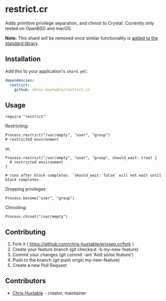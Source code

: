 # restrict.cr

Adds primitive privilege separation, and chroot to Crystal.
Currently only tested on OpenBSD and macOS.

**Note:** This shard will be removed once similar functionality is [added to the standard library](https://github.com/crystal-lang/crystal/pull/5627).

## Installation

Add this to your application's `shard.yml`:

```yaml
dependencies:
  restrict:
    github: chris-huxtable/restrict.cr
```

## Usage

```crystal
require "restrict"
```

Restricting:
``` crystal
Process.restrict("/var/empty", "user", "group")
# restricted environment
```
or,
``` crystal
Process.restrict("/var/empty", "user", "group", should_wait: true) {
  # restricted environment
}

# runs after block completes. `should_wait: false` will not wait until block completes.
```

Dropping privileges:
``` crystal
Process.become("user", "group")
```

Chrooting:
``` crystal
Process.chroot("/var/empty")
```

## Contributing

1. Fork it ( https://github.com/chris-huxtable/privsep.cr/fork )
2. Create your feature branch (git checkout -b my-new-feature)
3. Commit your changes (git commit -am 'Add some feature')
4. Push to the branch (git push origin my-new-feature)
5. Create a new Pull Request

## Contributors

- [Chris Huxtable](https://github.com/chris-huxtable) - creator, maintainer
